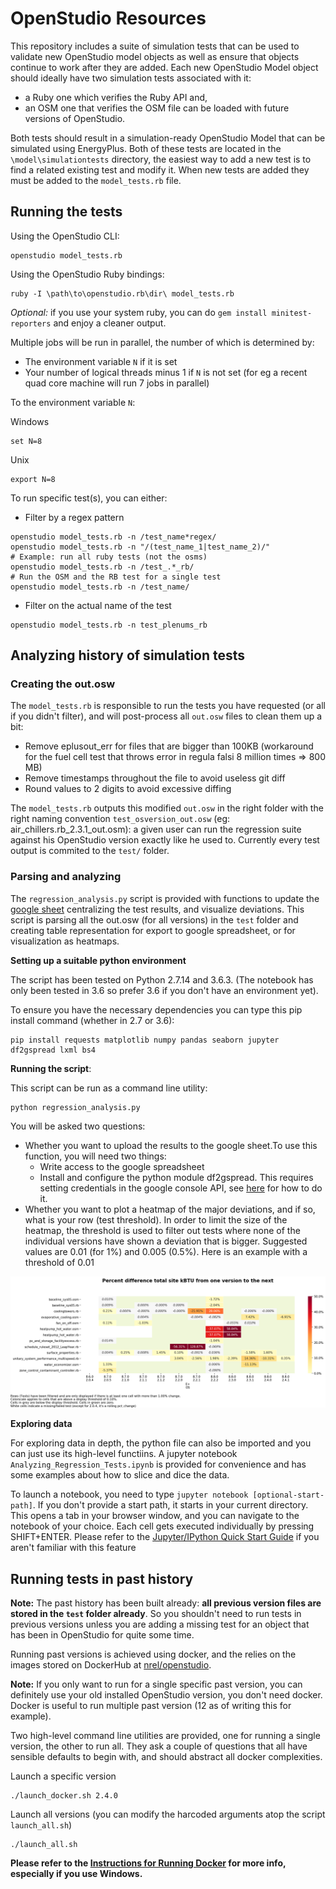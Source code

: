 OpenStudio Resources
==========

This repository includes a suite of simulation tests that can be used to validate new OpenStudio model objects as well as ensure that objects continue to work after they are added. 
Each new OpenStudio Model object should ideally have two simulation tests associated with it:

* a Ruby one which verifies the Ruby API and,
* an OSM one that verifies the OSM file can be loaded with future versions of OpenStudio.  

Both tests should result in a simulation-ready OpenStudio Model that can be simulated using EnergyPlus. 
Both of these tests are located in the `\model\simulationtests` directory, the easiest way to add a new test is to find a related existing test and modify it. 
When new tests are added they must be added to the `model_tests.rb` file.

## Running the tests

Using the OpenStudio CLI:
```
openstudio model_tests.rb
```

Using the OpenStudio Ruby bindings:

```
ruby -I \path\to\openstudio.rb\dir\ model_tests.rb
```

*Optional:* if you use your system ruby, you can do `gem install minitest-reporters` and enjoy a cleaner output.

Multiple jobs will be run in parallel, the number of which is determined by:

* The environment variable `N` if it is set
* Your number of logical threads minus 1 if `N` is not set (for eg a recent quad core machine will run 7 jobs in parallel)

To the environment variable `N`:

Windows
```
set N=8
```

Unix
```
export N=8
```

To run specific test(s), you can either:

* Filter by a regex pattern

```
openstudio model_tests.rb -n /test_name*regex/
openstudio model_tests.rb -n "/(test_name_1|test_name_2)/"
# Example: run all ruby tests (not the osms)
openstudio model_tests.rb -n /test_.*_rb/
# Run the OSM and the RB test for a single test
openstudio model_tests.rb -n /test_name/
```

* Filter on the actual name of the test

```
openstudio model_tests.rb -n test_plenums_rb
```

## Analyzing history of simulation tests

### Creating the out.osw

The `model_tests.rb` is responsible to run the tests you have requested (or all if you didn't filter), and will post-process all `out.osw` files to clean them up a bit:

* Remove eplusout_err for files that are bigger than 100KB (workaround for the fuel cell test that throws error in regula falsi 8 million times => 800 MB)
* Remove timestamps throughout the file to avoid useless git diff
* Round values to 2 digits to avoid excessive diffing

The `model_tests.rb`  outputs this modified `out.osw` in the right folder with the right naming convention `test_osversion_out.osw` (eg: air_chillers.rb_2.3.1_out.osm):
a given user can run the regression suite against his OpenStudio version exactly like he used to. Currently every test output is commited to the `test/` folder.

### Parsing and analyzing

The `regression_analysis.py` script is provided with functions to update the [google sheet](https://docs.google.com/spreadsheets/d/1gL8KSwRPtMPYj-QrTwlCwHJvNRP7llQyEinfM1-1Usg/edit#gid=1548402386) centralizing the test results, and visualize deviations.
This script is parsing all the out.osw (for all versions) in the `test` folder and creating table representation for export to google spreadsheet, or for visualization as heatmaps.

**Setting up a suitable python environment**

The script has been tested on Python 2.7.14 and 3.6.3. (The notebook has only been tested in 3.6 so prefer 3.6 if you don't have an environment yet). 

To ensure you have the necessary dependencies you can type this pip install command (whether in 2.7 or 3.6):

```
pip install requests matplotlib numpy pandas seaborn jupyter df2gspread lxml bs4
```

**Running the script**:

This script can be run as a command line utility:
```
python regression_analysis.py
```

You will be asked two questions:
* Whether you want to upload the results to the google sheet.To use this function, you will need two things: 
    * Write access to the google spreadsheet
    * Install and configure the python module df2gspread. This requires setting credentials in the google console API, see [here](https://df2gspread.readthedocs.io/en/latest/overview.html#access-credentials) for how to do it.
* Whether you want to plot a heatmap of the major deviations, and if so, what is your row (test threshold). In order to limit the size of the heatmap, the threshold is used to filter out tests where none of the individual versions have shown a deviation that is bigger. Suggested values are 0.01 (for 1%) and 0.005 (0.5%). Here is an example with a threshold of 0.01

![Percentage difference in total site kBTU](doc/images/site_kbtu_pct_change.png)

**Exploring data**

For exploring data in depth, the python file can also be imported and you can just use its high-level functiins. A jupyter notebook `Analyzing_Regression_Tests.ipynb` is provided for convenience and has some examples about how to slice and dice the data.

To launch a notebook, you need to type `jupyter notebook [optional-start-path]`. If you don't provide a start path, it starts in your current directory.
This opens a tab in your browser window, and you can navigate to the notebook of your choice. Each cell gets executed individually by pressing SHIFT+ENTER.
Please refer to the [Jupyter/IPython Quick Start Guide](https://jupyter-notebook-beginner-guide.readthedocs.io/en/latest/) if you aren't familiar with this feature


## Running tests in past history

**Note:** The past history has been built already: **all previous version files are stored in the `test` folder already**.
So you shouldn't need to run tests in previous versions unless you are adding a missing test for an object that has been in OpenStudio for quite some time.

Running past versions is achieved using docker, and the relies on the images stored on DockerHub at [nrel/openstudio](https://hub.docker.com/r/nrel/openstudio/).

**Note:** If you only want to run for a single specific past version, you can definitely use your old installed OpenStudio version, you don't need docker.
Docker is useful to run multiple past version (12 as of writing this for example).

Two high-level command line utilities are provided, one for running a single version, the other to run all.
They ask a couple of questions that all have sensible defaults to begin with, and should abstract all docker complexities.

Launch a specific version
```
./launch_docker.sh 2.4.0
```

Launch all versions (you can modify the harcoded arguments atop the script `launch_all.sh`)
```
./launch_all.sh
```

**Please refer to the [Instructions for Running Docker](doc/Instructions_Docker.md) for more info, especially if you use Windows.**

